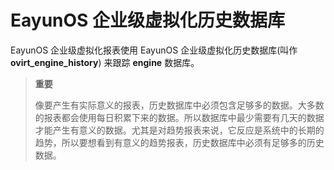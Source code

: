 # EayunOS 企业级虚拟化历史数据库

EayunOS 企业级虚拟化报表使用 EayunOS 企业级虚拟化历史数据库(叫作 **ovirt_engine_history**) 来跟踪 **engine** 数据库。

> **重要**
>
> 像要产生有实际意义的报表，历史数据库中必须包含足够多的数据。大多数的报表都会使用每日积累下来的数据。所以数据库中最少需要有几天的数据才能产生有意义的数据。尤其是对趋势报表来说，它反应是系统中的长期的趋势，所以要想看到有意义的趋势报表，历史数据库中必须有足够多的历史数据。
